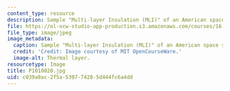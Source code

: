 ```yaml
---
content_type: resource
description: Sample "Multi-layer Insulation (MLI)" of an American space suit
file: https://ol-ocw-studio-app-production.s3.amazonaws.com/courses/16-885j-aircraft-systems-engineering-fall-2005/c039a0ac2f5a539774285d444fc6a4dd_P1010020.jpg
file_type: image/jpeg
image_metadata:
  caption: Sample "Multi-layer Insulation (MLI)" of an American space suit
  credit: 'Credit: Image courtesy of MIT OpenCourseWare.'
  image-alt: Thermal layer.
resourcetype: Image
title: P1010020.jpg
uid: c039a0ac-2f5a-5397-7428-5d444fc6a4dd
---
```

